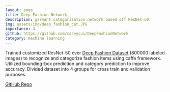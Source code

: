 ```yaml
---
layout: page
title: Deep Fashion Network
description: garment categorization network based off ResNet-50
img: assets/img/deep_fashion_cat.JPG
importance: 3
github: https://github.com/caseycui/DeepFashionNetwork
category: machine learning
---
```


Trained customized ResNet-50 over <a href="http://mmlab.ie.cuhk.edu.hk/projects/DeepFashion.html">Deep Fashion Dataset</a> (800000 labeled images) to recognize and categorize fashion items using caffe framework.
Utilized bounding-box prediction and category prediction to improve accuracy. 
Divided dataset into 4 groups for cross train and validation purposes.

<a href="https://github.com/caseycui/DeepFashionNetwork">GitHub Repo</a>
